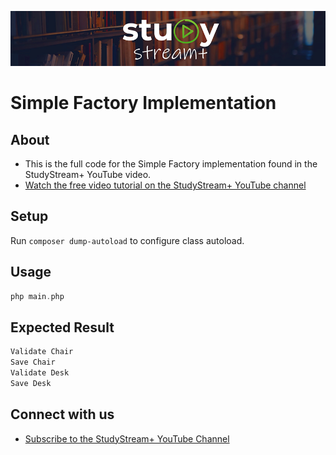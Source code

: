 
![Study Stream Plus logo](/img/repo-logo.png)

# Simple Factory Implementation

## About
- This is the full code for the Simple Factory implementation found in the StudyStream+ YouTube video.
- [Watch the free video tutorial on the StudyStream+ YouTube channel](https://youtu.be/sHfrmAXtMWM)

## Setup
Run `composer dump-autoload` to configure class autoload.

## Usage
```php
php main.php
```

## Expected Result

```php
Validate Chair
Save Chair   
Validate Desk
Save Desk   
```

## Connect with us
- [Subscribe to the StudyStream+ YouTube Channel](https://www.youtube.com/channel/UCrj5u3y1gT93MaMqCpO1LPg?%20sub_confirmation=1)